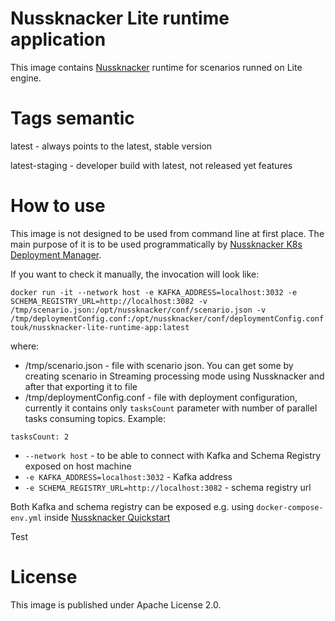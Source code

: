 # Nussknacker Lite runtime application

This image contains [Nussknacker](http://nussknacker.io) runtime for scenarios runned on Lite engine.

# Tags semantic

latest - always points to the latest, stable version

latest-staging - developer build with latest, not released yet features

# How to use

This image is not designed to be used from command line at first place. The main purpose of it is to be used programmatically by [Nussknacker K8s Deployment Manager](https://nussknacker.io/documentation/about/LiteArchitecture).

If you want to check it manually, the invocation will look like:
```
docker run -it --network host -e KAFKA_ADDRESS=localhost:3032 -e SCHEMA_REGISTRY_URL=http://localhost:3082 -v /tmp/scenario.json:/opt/nussknacker/conf/scenario.json -v /tmp/deploymentConfig.conf:/opt/nussknacker/conf/deploymentConfig.conf touk/nussknacker-lite-runtime-app:latest
```
where:
- /tmp/scenario.json - file with scenario json. You can get some by creating scenario in Streaming processing mode using Nussknacker and after that exporting it to file
- /tmp/deploymentConfig.conf - file with deployment configuration, currently it contains only `tasksCount` parameter with number of parallel tasks consuming topics. Example:
```
tasksCount: 2
```
- `--network host` - to be able to connect with Kafka and Schema Registry exposed on host machine
- `-e KAFKA_ADDRESS=localhost:3032` - Kafka address
- `-e SCHEMA_REGISTRY_URL=http://localhost:3082` - schema registry url

Both Kafka and schema registry can be exposed e.g. using `docker-compose-env.yml` inside [Nussknacker Quickstart](https://github.com/TouK/nussknacker-quickstart)

Test

# License

This image is published under Apache License 2.0.